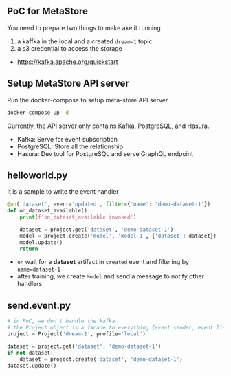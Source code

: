 ## PoC for MetaStore

You need to prepare two things to make ake it running

1. a kaffka in the local and a created `dream-1` topic
2. a s3 credential to access the storage

* https://kafka.apache.org/quickstart

## Setup MetaStore API server

Run the docker-compose to setup meta-store API server

```bash
docker-compose up -d
```

Currently, the API server only contains Kafka, PostgreSQL, and Hasura.

* Kafka: Serve for event subscription
* PostgreSQL: Store all the relationship
* Hasura: Dev tool for PostgreSQL and serve GraphQL endpoint

## helloworld.py

It is a sample to write the event handler

```python
@on('dataset', event='updated', filter={'name': 'demo-dataset-1'})
def on_dataset_available():
    print(f'on_dataset_available invoked')

    dataset = project.get('dataset', 'demo-dataset-1')
    model = project.create('model', 'model-1', {'dataset': dataset})
    model.update()
    return
```

* `on` wait for a **dataset** artifact in `created` event and filtering by `name=dataset-1`
* after training, we create `Model` and send a message to notify other handlers

## send.event.py

```python
# in PoC, we don't handle the kafka
# the Project object is a facade to everything {event sender, event listener runner, access to object store}
project = Project('dream-1', profile='local')

dataset = project.get('dataset', 'demo-dataset-1')
if not dataset:
    dataset = project.create('dataset', 'demo-dataset-1')
dataset.update()
```
